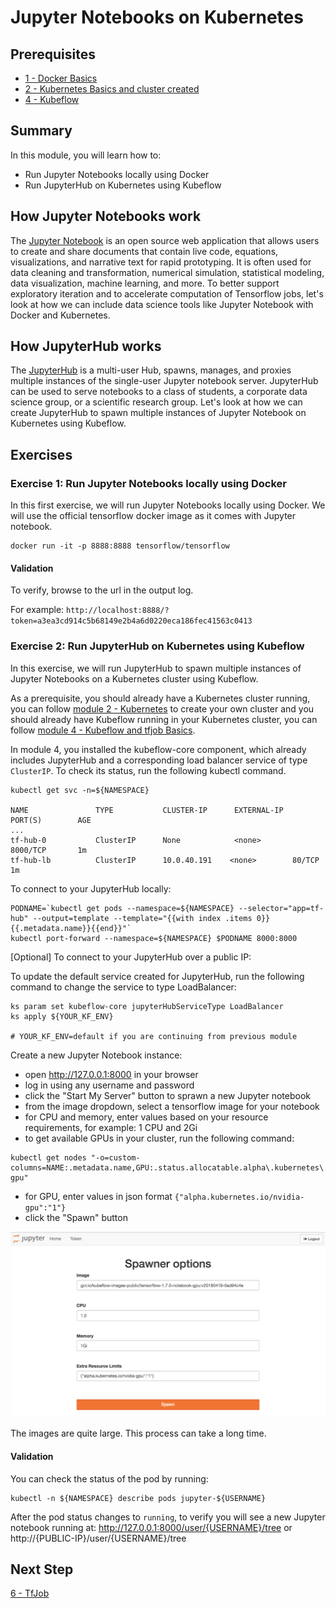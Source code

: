 # Jupyter Notebooks on Kubernetes

## Prerequisites  
* [1 - Docker Basics](../1-docker)
* [2 - Kubernetes Basics and cluster created](../2-kubernetes)
* [4 - Kubeflow](../4-kubeflow)

## Summary

In this module, you will learn how to:
* Run Jupyter Notebooks locally using Docker
* Run JupyterHub on Kubernetes using Kubeflow
 
## How Jupyter Notebooks work

The [Jupyter Notebook](http://jupyter.org/) is an open source web application that allows users to create and share documents that contain live code, equations, visualizations, and narrative text for rapid prototyping. It is often used for data cleaning and transformation, numerical simulation, statistical modeling, data visualization, machine learning, and more. To better support exploratory iteration and to accelerate computation of Tensorflow jobs, let's look at how we can include data science tools like Jupyter Notebook with Docker and Kubernetes.

## How JupyterHub works

The [JupyterHub](https://jupyterhub.readthedocs.io/en/latest/) is a multi-user Hub, spawns, manages, and proxies multiple instances of the single-user Jupyter notebook server. JupyterHub can be used to serve notebooks to a class of students, a corporate data science group, or a scientific research group. Let's look at how we can create JupyterHub to spawn multiple instances of Jupyter Notebook on Kubernetes using Kubeflow.

## Exercises

### Exercise 1: Run Jupyter Notebooks locally using Docker

In this first exercise, we will run Jupyter Notebooks locally using Docker. We will use the official tensorflow docker image as it comes with Jupyter notebook.

```console
docker run -it -p 8888:8888 tensorflow/tensorflow
```

#### Validation

To verify, browse to the url in the output log. 

For example: `http://localhost:8888/?token=a3ea3cd914c5b68149e2b4a6d0220eca186fec41563c0413`


### Exercise 2: Run JupyterHub on Kubernetes using Kubeflow

In this exercise, we will run JupyterHub to spawn multiple instances of Jupyter Notebooks on a Kubernetes cluster using Kubeflow. 

As a prerequisite, you should already have a Kubernetes cluster running, you can follow [module 2 - Kubernetes](../2-kubernetes) to create your own cluster and you should already have Kubeflow running in your Kubernetes cluster, you can follow [module 4 - Kubeflow and tfjob Basics](../4-kubeflow-tfjob). 

In module 4, you installed the kubeflow-core component, which already includes JupyterHub and a corresponding load balancer service of type `ClusterIP`. To check its status, run the following kubectl command.

```
kubectl get svc -n=${NAMESPACE}

NAME               TYPE           CLUSTER-IP      EXTERNAL-IP   PORT(S)        AGE
...
tf-hub-0           ClusterIP      None            <none>        8000/TCP       1m
tf-hub-lb          ClusterIP      10.0.40.191    <none>        80/TCP         1m
```

To connect to your JupyterHub locally:

```
PODNAME=`kubectl get pods --namespace=${NAMESPACE} --selector="app=tf-hub" --output=template --template="{{with index .items 0}}{{.metadata.name}}{{end}}"`
kubectl port-forward --namespace=${NAMESPACE} $PODNAME 8000:8000
```

[Optional] To connect to your JupyterHub over a public IP:

To update the default service created for JupyterHub, run the following command to change the service to type LoadBalancer:

```
ks param set kubeflow-core jupyterHubServiceType LoadBalancer
ks apply ${YOUR_KF_ENV}

# YOUR_KF_ENV=default if you are continuing from previous module
```

Create a new Jupyter Notebook instance:
- open http://127.0.0.1:8000 in your browser
- log in using any username and password 
- click the "Start My Server" button to sprawn a new Jupyter notebook
- from the image dropdown, select a tensorflow image for your notebook
- for CPU and memory, enter values based on your resource requirements, for example: 1 CPU and 2Gi
- to get available GPUs in your cluster, run the following command:
```
kubectl get nodes "-o=custom-columns=NAME:.metadata.name,GPU:.status.allocatable.alpha\.kubernetes\.io\/nvidia-gpu"
```
- for GPU, enter values in json format `{"alpha.kubernetes.io/nvidia-gpu":"1"}`
- click the "Spawn" button

![jupyterhub](./jupyterhub.png)

The images are quite large. This process can take a long time.

#### Validation

You can check the status of the pod by running:

```
kubectl -n ${NAMESPACE} describe pods jupyter-${USERNAME}
```

After the pod status changes to `running`, to verify you will see a new Jupyter notebook running at: http://127.0.0.1:8000/user/{USERNAME}/tree or http://{PUBLIC-IP}/user/{USERNAME}/tree


## Next Step

[6 - TfJob](../6-tfjob)
